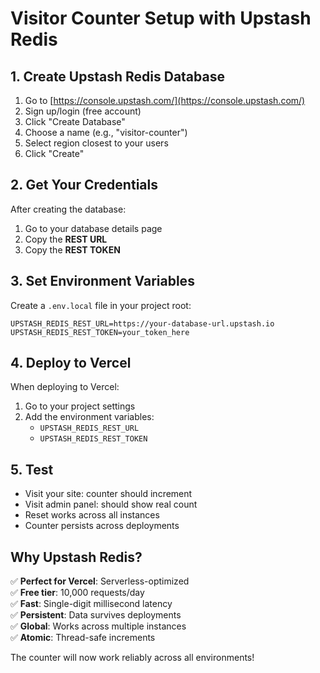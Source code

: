 # Visitor Counter Setup with Upstash Redis

## 1. Create Upstash Redis Database

1. Go to [https://console.upstash.com/](https://console.upstash.com/)
2. Sign up/login (free account)
3. Click "Create Database"
4. Choose a name (e.g., "visitor-counter")
5. Select region closest to your users
6. Click "Create"

## 2. Get Your Credentials

After creating the database:
1. Go to your database details page
2. Copy the **REST URL** 
3. Copy the **REST TOKEN**

## 3. Set Environment Variables

Create a `.env.local` file in your project root:

```env
UPSTASH_REDIS_REST_URL=https://your-database-url.upstash.io
UPSTASH_REDIS_REST_TOKEN=your_token_here
```

## 4. Deploy to Vercel

When deploying to Vercel:
1. Go to your project settings
2. Add the environment variables:
   - `UPSTASH_REDIS_REST_URL`
   - `UPSTASH_REDIS_REST_TOKEN`

## 5. Test

- Visit your site: counter should increment
- Visit admin panel: should show real count
- Reset works across all instances
- Counter persists across deployments

## Why Upstash Redis?

✅ **Perfect for Vercel**: Serverless-optimized  
✅ **Free tier**: 10,000 requests/day  
✅ **Fast**: Single-digit millisecond latency  
✅ **Persistent**: Data survives deployments  
✅ **Global**: Works across multiple instances  
✅ **Atomic**: Thread-safe increments  

The counter will now work reliably across all environments!
